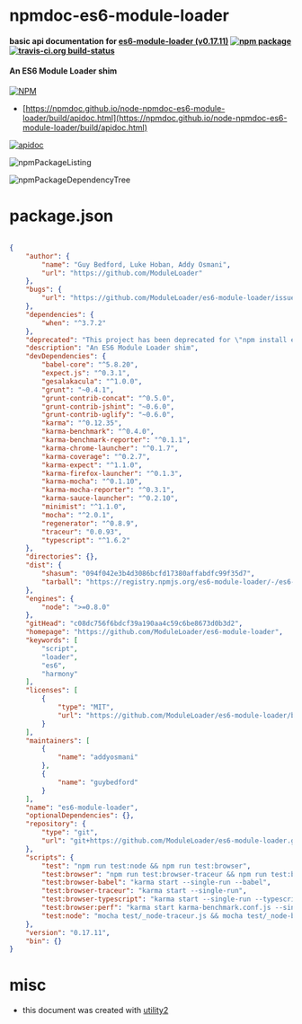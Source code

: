# npmdoc-es6-module-loader

#### basic api documentation for  [es6-module-loader (v0.17.11)](https://github.com/ModuleLoader/es6-module-loader)  [![npm package](https://img.shields.io/npm/v/npmdoc-es6-module-loader.svg?style=flat-square)](https://www.npmjs.org/package/npmdoc-es6-module-loader) [![travis-ci.org build-status](https://api.travis-ci.org/npmdoc/node-npmdoc-es6-module-loader.svg)](https://travis-ci.org/npmdoc/node-npmdoc-es6-module-loader)

#### An ES6 Module Loader shim

[![NPM](https://nodei.co/npm/es6-module-loader.png?downloads=true&downloadRank=true&stars=true)](https://www.npmjs.com/package/es6-module-loader)

- [https://npmdoc.github.io/node-npmdoc-es6-module-loader/build/apidoc.html](https://npmdoc.github.io/node-npmdoc-es6-module-loader/build/apidoc.html)

[![apidoc](https://npmdoc.github.io/node-npmdoc-es6-module-loader/build/screenCapture.buildCi.browser.%252Ftmp%252Fbuild%252Fapidoc.html.png)](https://npmdoc.github.io/node-npmdoc-es6-module-loader/build/apidoc.html)

![npmPackageListing](https://npmdoc.github.io/node-npmdoc-es6-module-loader/build/screenCapture.npmPackageListing.svg)

![npmPackageDependencyTree](https://npmdoc.github.io/node-npmdoc-es6-module-loader/build/screenCapture.npmPackageDependencyTree.svg)



# package.json

```json

{
    "author": {
        "name": "Guy Bedford, Luke Hoban, Addy Osmani",
        "url": "https://github.com/ModuleLoader"
    },
    "bugs": {
        "url": "https://github.com/ModuleLoader/es6-module-loader/issues"
    },
    "dependencies": {
        "when": "^3.7.2"
    },
    "deprecated": "This project has been deprecated for \"npm install es-module-loader\" based on the newer loader spec.",
    "description": "An ES6 Module Loader shim",
    "devDependencies": {
        "babel-core": "^5.8.20",
        "expect.js": "^0.3.1",
        "gesalakacula": "^1.0.0",
        "grunt": "~0.4.1",
        "grunt-contrib-concat": "^0.5.0",
        "grunt-contrib-jshint": "~0.6.0",
        "grunt-contrib-uglify": "~0.6.0",
        "karma": "^0.12.35",
        "karma-benchmark": "^0.4.0",
        "karma-benchmark-reporter": "^0.1.1",
        "karma-chrome-launcher": "^0.1.7",
        "karma-coverage": "^0.2.7",
        "karma-expect": "^1.1.0",
        "karma-firefox-launcher": "^0.1.3",
        "karma-mocha": "^0.1.10",
        "karma-mocha-reporter": "^0.3.1",
        "karma-sauce-launcher": "^0.2.10",
        "minimist": "^1.1.0",
        "mocha": "^2.0.1",
        "regenerator": "^0.8.9",
        "traceur": "0.0.93",
        "typescript": "^1.6.2"
    },
    "directories": {},
    "dist": {
        "shasum": "094f042e3b4d3086bcfd17380affabdfc99f35d7",
        "tarball": "https://registry.npmjs.org/es6-module-loader/-/es6-module-loader-0.17.11.tgz"
    },
    "engines": {
        "node": ">=0.8.0"
    },
    "gitHead": "c08dc756f6bdcf39a190aa4c59c6be8673d0b3d2",
    "homepage": "https://github.com/ModuleLoader/es6-module-loader",
    "keywords": [
        "script",
        "loader",
        "es6",
        "harmony"
    ],
    "licenses": [
        {
            "type": "MIT",
            "url": "https://github.com/ModuleLoader/es6-module-loader/blob/master/LICENSE-MIT"
        }
    ],
    "maintainers": [
        {
            "name": "addyosmani"
        },
        {
            "name": "guybedford"
        }
    ],
    "name": "es6-module-loader",
    "optionalDependencies": {},
    "repository": {
        "type": "git",
        "url": "git+https://github.com/ModuleLoader/es6-module-loader.git"
    },
    "scripts": {
        "test": "npm run test:node && npm run test:browser",
        "test:browser": "npm run test:browser-traceur && npm run test:browser-babel && npm run test:browser-typescript",
        "test:browser-babel": "karma start --single-run --babel",
        "test:browser-traceur": "karma start --single-run",
        "test:browser-typescript": "karma start --single-run --typescript",
        "test:browser:perf": "karma start karma-benchmark.conf.js --single-run",
        "test:node": "mocha test/_node-traceur.js && mocha test/_node-babel.js && mocha test/_node-typescript.js"
    },
    "version": "0.17.11",
    "bin": {}
}
```



# misc
- this document was created with [utility2](https://github.com/kaizhu256/node-utility2)
